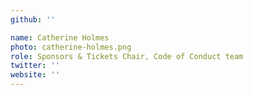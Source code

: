 ```yaml
---
github: ''

name: Catherine Holmes
photo: catherine-holmes.png
role: Sponsors & Tickets Chair, Code of Conduct team
twitter: ''
website: ''
---
```

